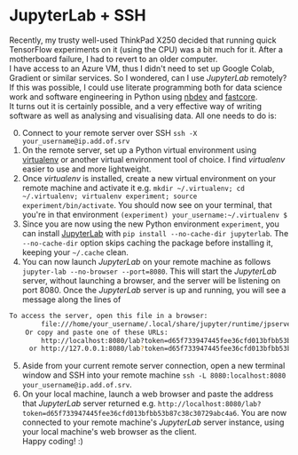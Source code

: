 # JupyterLab + SSH

Recently, my trusty well-used ThinkPad X250 decided that running quick TensorFlow experiments on it (using the CPU) was a bit much for it. After a motherboard failure, I had to revert to an older computer.  
I have access to an Azure VM, thus I didn't need to set up Google Colab, Gradient or similar services. So I wondered, can I use _JupyterLab_ remotely? If this was possible, I could use literate programming both for data science work and software engineering in Python using [nbdev](https://nbdev.fast.ai/) and [fastcore](https://fastcore.fast.ai/).  
It turns out it is certainly possible, and a very effective way of writing software as well as analysing and visualising data. All one needs to do is:  

0. Connect to your remote server over SSH `ssh -X your_username@ip.add.of.srv`
1. On the remote server, set up a Python virtual environment using [virtualenv](https://virtualenv.pypa.io/en/latest/) or another virtual environment tool of choice.  I find _virtualenv_ easier to use and more lightweight.  
2. Once _virtualenv_ is installed, create a new virtual environment on your remote machine and activate it e.g. `mkdir ~/.virtualenv; cd ~/.virtualenv; virtualenv experiment; source experiment/bin/activate`. You should now see on your terminal, that you're in that environment `(experiment) your_username:~/.virtualenv $ `  
3. Since you are now using the new Python environment `experiment`, you can install [JupyterLab](https://jupyter.org/install.html) with `pip install --no-cache-dir jupyterlab`. The `--no-cache-dir` option skips caching the package before installing it, keeping your `~/.cache` clean.  
4. You can now launch _JupyterLab_ on your remote machine as follows `jupyter-lab --no-browser --port=8080`. This will start the _JupyterLab_ server, without launching a browser, and the server will be listening on port 8080. Once the _JupyterLab_ server is up and running, you will see a message along the lines of 
```bash 
To access the server, open this file in a browser:
        file:///home/your_username/.local/share/jupyter/runtime/jpserver-8326-open.html
    Or copy and paste one of these URLs:
        http://localhost:8080/lab?token=d65f733947445fee36cfd013bfbb53b87c38c30729abc4a6
     or http://127.0.0.1:8080/lab?token=d65f733947445fee36cfd013bfbb53b87c38c30729abc4a6
``` 
5. Aside from your current remote server connection, open a new terminal window and SSH into your remote machine `ssh -L 8080:localhost:8080 your_username@ip.add.of.srv`. 
6. On your local machine, launch a web browser and paste the address that _JupyterLab_ server returned e.g. `http://localhost:8080/lab?token=d65f733947445fee36cfd013bfbb53b87c38c30729abc4a6`. You are now connected to your remote machine's _JupyterLab_ server instance, using your local machine's web browser as the client.  
Happy coding! :) 
